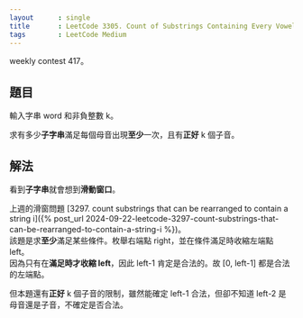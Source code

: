```yaml
---
layout      : single
title       : LeetCode 3305. Count of Substrings Containing Every Vowel and K Consonants I
tags        : LeetCode Medium
---
```

weekly contest 417。  

## 題目

輸入字串 word 和非負整數 k。  

求有多少**子字串**滿足每個母音出現**至少**一次，且有**正好** k 個子音。  

## 解法

看到**子字串**就會想到**滑動窗口**。  

上週的滑窗問題 [3297. count substrings that can be rearranged to contain a string i]({% post_url 2024-09-22-leetcode-3297-count-substrings-that-can-be-rearranged-to-contain-a-string-i %})。  
該題是求**至少**滿足某些條件。枚舉右端點 right，並在條件滿足時收縮左端點 left。  
因為只有在**滿足時才收縮 left**，因此 left-1 肯定是合法的。故 [0, left-1] 都是合法的左端點。  

但本題還有**正好** k 個子音的限制，雖然能確定 left-1 合法，但卻不知道 left-2 是母音還是子音，不確定是否合法。  

